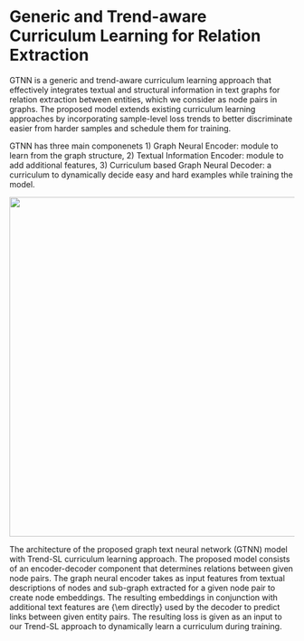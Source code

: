 # Generic and Trend-aware Curriculum Learning for Relation Extraction

GTNN is a generic and trend-aware curriculum learning approach that effectively integrates textual and structural information in text graphs for relation extraction between entities, which we consider as node pairs in graphs. The proposed model extends existing curriculum learning approaches by incorporating sample-level loss trends to better discriminate easier from harder samples and schedule them for training.

GTNN has three main componenets 1) Graph Neural Encoder: module to learn from the graph structure, 2) Textual Information Encoder: module to add additional features, 3) Curriculum based Graph Neural Decoder: a curriculum to dynamically decide easy and hard examples while training the model.

<p align="center">
<img src="https://github.com/CLU-UML/gtnn/blob/main/architecture_diagram_gtnn_trend.png" width="900" height="600">
</p>

The architecture of the proposed graph text neural network (GTNN) model with Trend-SL curriculum learning approach. The proposed model consists of an encoder-decoder component that determines relations between given node pairs. The graph neural encoder takes as input features from textual descriptions of nodes and sub-graph extracted for a given node pair to create node embeddings. The resulting embeddings in conjunction with additional text features are {\em directly} used by the decoder to predict links between given entity pairs. The resulting loss is given as an input to our Trend-SL approach to dynamically learn a curriculum during training.



